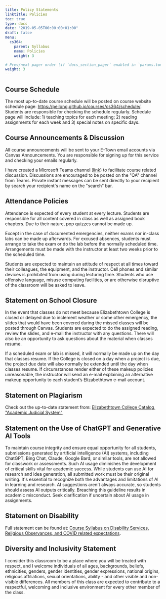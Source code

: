 ```yaml
---
title: Policy Statements
linktitle: Policies
toc: true
type: docs
date: "2019-05-05T00:00:00+01:00"
draft: false
menu:
  cs364:
    parent: Syllabus
    name: Policies
    weight: 3

# Prev/next pager order (if `docs_section_pager` enabled in `params.toml`)
weight: 3
---
```



## Course Schedule
The most up-to-date course schedule will be posted on course website schedule page: https://peilong.github.io/courses/cs364/schedule/. Students are responsible for checking the schedule regularly. Schedule page will include: 1) teaching topics for each meeting; 2) reading assignments for each week and 3) special notes on specific days.

## Course Announcements & Discussion

All course announcements will be sent to your E-Town email accounts via Canvas Announcements. You are responsible for signing up for this service and checking your emails regularly.

I have created a Microsoft Teams channel ([link](https://teams.microsoft.com/l/team/19%3aa8cdd959c2e249a989d401e20fc95524%40thread.tacv2/conversations?groupId=81ffa3c7-aa45-454a-b495-7f43c78e5024&tenantId=1d884f12-a0d7-42f0-8b15-3a91c853bcb5)) to facilitate course related discussion.  Discussions are encouraged to be posted on the "QA" channel from Teams. Private instant messages can be sent directly to your recipient by search your recipient's name on the "search" bar.

## Attendance Policies

Attendance is expected of every student at every lecture. Students are responsible for all content covered in class as well as assigned book chapters. Due to their nature, pop quizzes cannot be made up.

Except in the case of documented emergencies, neither exams nor in-class labs can be made up afterwards.  For excused absences, students must arrange to take the exam or do the lab before the normally scheduled time.  Arrangements must be made with the instructor at least two weeks prior to the scheduled time.

Students are expected to maintain an attitude of respect at all times toward their colleagues, the equipment, and the instructor.  Cell phones and similar devices is prohibited from using during lecturing time.  Students who use offensive language, misuse computing facilities, or are otherwise disruptive of the classroom will be asked to leave.


## Statement on School Closure

In the event that classes do not meet because Elizabethtown College is closed or delayed due to inclement weather or some other emergency, the slides that would have been covered during the missed classes will be posted through Canvas.  Students are expected to do the assigned reading, review the slides, and e-mail the instructor with any questions. There will also be an opportunity to ask questions about the material when classes resume.

If a scheduled exam or lab is missed, it will normally be made up on the day that classes resume.  If the College is closed on a day when a project is due, the project due date will also normally be extended until the day when classes resume.  If circumstances render either of these makeup policies unreasonable, the instructor will send an e-mail explaining an alternative makeup opportunity to each student’s Elizabethtown e-mail account.

## Statement on Plagiarism

Check out the up-to-date statement from: [Elizabethtown College Catalog, "Academic Judicial System"](https://catalog.etown.edu/content.php?catoid=24&navoid=1233#Academic_Judicial_System)

## Statement on the Use of ChatGPT and Generative AI Tools

To maintain course integrity and ensure equal opportunity for all students, submissions generated by artificial intelligence (AI) systems, including ChatGPT, Bing Chat, Claude, Google Bard, or similar tools, are not allowed for classwork or assessments. Such AI usage diminishes the development of critical skills vital for academic success. While students can use AI for research and idea generation, all submitted work must be their original writing. It's essential to recognize both the advantages and limitations of AI in learning and research. AI suggestions aren't always accurate, so students should assess AI outputs critically. Breaching this guideline results in academic misconduct. Seek clarification if uncertain about AI usage in assignments.

## Statement on Disability

Full statement can be found at: [Course Syllabus on Disability Services, Religious Observances, and COVID related expectations](https://elizabethtown-my.sharepoint.com/:w:/g/personal/ouimetc_etown_edu/EfZ-QooKt_VPjgwsWJz230wB3Rb6CIHsPvE0xuqWCpr-UA?e=4%3acZzjpW&at=9).

 
## Diversity and Inclusivity Statement

I consider this classroom to be a place where you will be treated with respect, and I welcome individuals of all ages, backgrounds, beliefs, ethnicities, genders, gender identities, gender expressions, national origins, religious affiliations, sexual orientations, ability - and other visible and non-visible differences. All members of this class are expected to contribute to a respectful, welcoming and inclusive environment for every other member of the class. 

